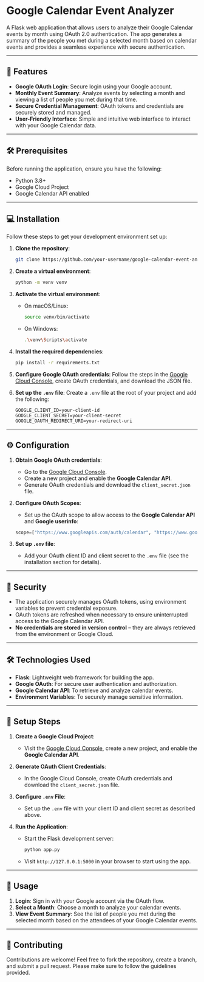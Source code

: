 
# Google Calendar Event Analyzer

A Flask web application that allows users to analyze their Google Calendar events by month using OAuth 2.0 authentication. The app generates a summary of the people you met during a selected month based on calendar events and provides a seamless experience with secure authentication.

---

## 🚀 Features

- **Google OAuth Login**: Secure login using your Google account.
- **Monthly Event Summary**: Analyze events by selecting a month and viewing a list of people you met during that time.
- **Secure Credential Management**: OAuth tokens and credentials are securely stored and managed.
- **User-Friendly Interface**: Simple and intuitive web interface to interact with your Google Calendar data.

---

## 🛠️ Prerequisites

Before running the application, ensure you have the following:

- Python 3.8+
- Google Cloud Project
- Google Calendar API enabled

---

## 💻 Installation

Follow these steps to get your development environment set up:

1. **Clone the repository**:

    ```bash
    git clone https://github.com/your-username/google-calendar-event-analyzer.git
    ```

2. **Create a virtual environment**:

    ```bash
    python -m venv venv
    ```

3. **Activate the virtual environment**:

    - On macOS/Linux:
      ```bash
      source venv/bin/activate
      ```
    - On Windows:
      ```bash
      .\venv\Scripts\activate
      ```

4. **Install the required dependencies**:

    ```bash
    pip install -r requirements.txt
    ```

5. **Configure Google OAuth credentials**: Follow the steps in the [Google Cloud Console](https://console.cloud.google.com/), create OAuth credentials, and download the JSON file.

6. **Set up the `.env` file**: Create a `.env` file at the root of your project and add the following:

    ```plaintext
    GOOGLE_CLIENT_ID=your-client-id
    GOOGLE_CLIENT_SECRET=your-client-secret
    GOOGLE_OAUTH_REDIRECT_URI=your-redirect-uri
    ```

---

## ⚙️ Configuration

1. **Obtain Google OAuth credentials**:
   - Go to the [Google Cloud Console](https://console.cloud.google.com/).
   - Create a new project and enable the **Google Calendar API**.
   - Generate OAuth credentials and download the `client_secret.json` file.
   
2. **Configure OAuth Scopes**:
   - Set up the OAuth scope to allow access to the **Google Calendar API** and **Google userinfo**:

    ```python
    scope=["https://www.googleapis.com/auth/calendar", "https://www.googleapis.com/auth/userinfo.email"]
    ```

3. **Set up `.env` file**:
   - Add your OAuth client ID and client secret to the `.env` file (see the installation section for details).

---

## 🔐 Security

- The application securely manages OAuth tokens, using environment variables to prevent credential exposure.
- OAuth tokens are refreshed when necessary to ensure uninterrupted access to the Google Calendar API.
- **No credentials are stored in version control** – they are always retrieved from the environment or Google Cloud.

---

## 🛠️ Technologies Used

- **Flask**: Lightweight web framework for building the app.
- **Google OAuth**: For secure user authentication and authorization.
- **Google Calendar API**: To retrieve and analyze calendar events.
- **Environment Variables**: To securely manage sensitive information.

---

## 📝 Setup Steps

1. **Create a Google Cloud Project**:
   - Visit the [Google Cloud Console](https://console.cloud.google.com/), create a new project, and enable the **Google Calendar API**.

2. **Generate OAuth Client Credentials**:
   - In the Google Cloud Console, create OAuth credentials and download the `client_secret.json` file.

3. **Configure `.env` File**:
   - Set up the `.env` file with your client ID and client secret as described above.

4. **Run the Application**:
   - Start the Flask development server:
     ```bash
     python app.py
     ```
   - Visit `http://127.0.0.1:5000` in your browser to start using the app.

---

## 🏁 Usage

1. **Login**: Sign in with your Google account via the OAuth flow.
2. **Select a Month**: Choose a month to analyze your calendar events.
3. **View Event Summary**: See the list of people you met during the selected month based on the attendees of your Google Calendar events.

---

## 🙌 Contributing

Contributions are welcome! Feel free to fork the repository, create a branch, and submit a pull request. Please make sure to follow the guidelines provided.

